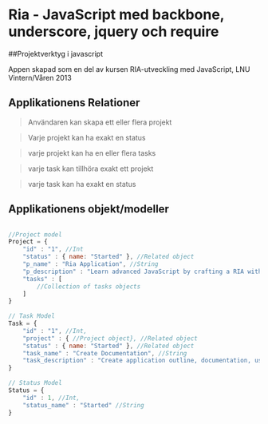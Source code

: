Ria - JavaScript med backbone, underscore, jquery och require
===========

##Projektverktyg i javascript

Appen skapad som en del av kursen RIA-utveckling med JavaScript, LNU Vintern/Våren 2013

## Applikationens Relationer

>Användaren kan skapa ett eller flera projekt

>Varje projekt kan ha exakt en status

>varje projekt kan ha en eller flera tasks

>varje task kan tillhöra exakt ett projekt

>varje task kan ha exakt en status

## Applikationens objekt/modeller

```javascript

//Project model
Project = {
    "id" : "1", //Int
    "status" : { name: "Started" }, //Related object
    "p_name" : "Ria Application", //String
    "p_description" : "Learn advanced JavaScript by crafting a RIA with backbone.js", //String
    "tasks" : [
        //Collection of tasks objects
    ]
}
 
// Task Model
Task = {
    "id" : "1", //Int,
    "project" : { //Project object}, //Related object
    "status" : { name: "Started" }, //Related object
    "task_name" : "Create Documentation", //String
    "task_description" : "Create application outline, documentation, usecases and UML" //String
}
 
// Status Model
Status = {
    "id" : 1, //Int,
    "status_name" : "Started" //String
}

```